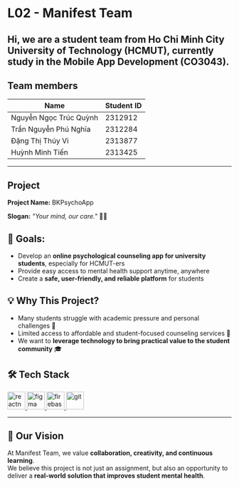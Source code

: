 # L02 - Manifest Team

Hi, we are a **student team from Ho Chi Minh City University of Technology (HCMUT)**, currently study in the **Mobile App Development (CO3043)**.
---
## Team members
| Name               | Student ID |
|--------------------|------------|
| Nguyễn Ngọc Trúc Quỳnh       | 2312912            |
| Trần Nguyễn Phú Nghĩa        | 2312284           |
| Đặng Thị Thúy Vi           |   2313877        |
| Huỳnh Minh Tiến    | 2313425          |
---
## Project
**Project Name:** BKPsychoApp

**Slogan:** *"Your mind, our care."* 🧠💙

## 📌 Goals:  
- Develop an **online psychological counseling app for university students**, especially for HCMUT-ers  
- Provide easy access to mental health support anytime, anywhere  
- Create a **safe, user-friendly, and reliable platform** for students

## 💡 Why This Project?
- Many students struggle with academic pressure and personal challenges 🏫  
- Limited access to affordable and student-focused counseling services 👥  
- We want to **leverage technology to bring practical value to the student community** 🎓
## 🛠️ Tech Stack
<p align="left"> <a href="https://reactnative.dev/" target="_blank" rel="noreferrer"> <img src="https://reactnative.dev/img/header_logo.svg" alt="reactnative" width="40" height="40"/> <a href="https://www.figma.com/" target="_blank" rel="noreferrer"> <img src="https://www.vectorlogo.zone/logos/figma/figma-icon.svg" alt="figma" width="40" height="40"/> </a> <a href="https://firebase.google.com/" target="_blank" rel="noreferrer"> <img src="https://www.vectorlogo.zone/logos/firebase/firebase-icon.svg" alt="firebase" width="40" height="40"/> </a> <a href="https://git-scm.com/" target="_blank" rel="noreferrer"> <img src="https://www.vectorlogo.zone/logos/git-scm/git-scm-icon.svg" alt="git" width="40" height="40"/> </a></a></p>

---
## 🤝 Our Vision
At Manifest Team, we value **collaboration, creativity, and continuous learning**.  
We believe this project is not just an assignment, but also an opportunity to deliver a **real-world solution that improves student mental health**.
